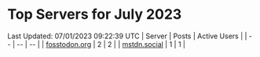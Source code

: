 # Top Servers for July 2023
Last Updated: 07/01/2023 09:22:39 UTC
| Server | Posts | Active Users |
| -- | -- | -- |
| [fosstodon.org](https://fosstodon.org/tags/PowerShell) | 2 | 2 |
| [mstdn.social](https://mstdn.social/tags/PowerShell) | 1 | 1 |
